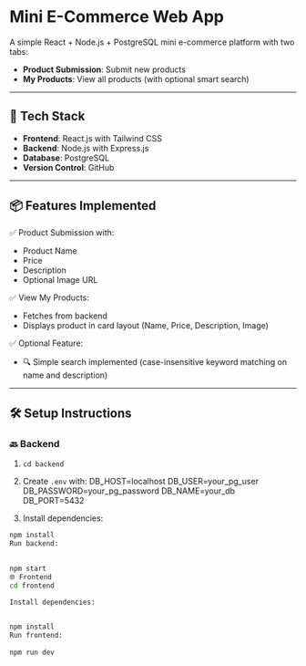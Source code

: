 # Mini E-Commerce Web App

A simple React + Node.js + PostgreSQL mini e-commerce platform with two tabs:
- **Product Submission**: Submit new products
- **My Products**: View all products (with optional smart search)

---

## 🔧 Tech Stack

- **Frontend**: React.js with Tailwind CSS
- **Backend**: Node.js with Express.js
- **Database**: PostgreSQL
- **Version Control**: GitHub

---

## 📦 Features Implemented

✅ Product Submission with:
- Product Name  
- Price  
- Description  
- Optional Image URL  

✅ View My Products:
- Fetches from backend
- Displays product in card layout (Name, Price, Description, Image)

✅ Optional Feature:
- 🔍 Simple search implemented (case-insensitive keyword matching on name and description)

---

## 🛠 Setup Instructions

### 🔙 Backend

1. `cd backend`
2. Create `.env` with:
DB_HOST=localhost
DB_USER=your_pg_user
DB_PASSWORD=your_pg_password
DB_NAME=your_db
DB_PORT=5432
 
3. Install dependencies:
```bash
npm install
Run backend:

 
npm start
🌐 Frontend
cd frontend

Install dependencies:

 
npm install
Run frontend:
 
npm run dev
